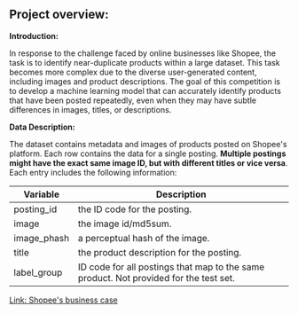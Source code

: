 ## Project overview:

__Introduction:__

In response to the challenge faced by online businesses like Shopee, the task is to identify near-duplicate products within a large dataset. This task becomes more complex due to the diverse user-generated content, including images and product descriptions. The goal of this competition is to develop a machine learning model that can accurately identify products that have been posted repeatedly, even when they may have subtle differences in images, titles, or descriptions.

__Data Description:__

The dataset contains metadata and images of products posted on Shopee's platform. Each row contains the data for a single posting. __Multiple postings might have the exact same image ID, but with different titles or vice versa__. Each entry includes the following information:

| Variable | Description|
| --- | --- |
| posting_id | the ID code for the posting.
| image | the image id/md5sum.
| image_phash | a perceptual hash of the image.
| title | the product description for the posting.
| label_group | ID code for all postings that map to the same product. Not provided for the test set.

[Link: Shopee's business case](https://www.kaggle.com/competitions/shopee-product-matching/data)
